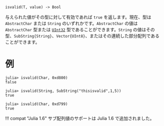 ```
isvalid(T, value) -> Bool
```

与えられた値がその型に対して有効であれば `true` を返します。現在、型は `AbstractChar` または `String` のいずれかです。`AbstractChar` の値は `AbstractChar` 型または [`UInt32`](@ref) 型であることができます。`String` の値はその型、`SubString{String}`、`Vector{UInt8}`、またはその連続した部分配列であることができます。

# 例

```jldoctest
julia> isvalid(Char, 0xd800)
false

julia> isvalid(String, SubString("thisisvalid",1,5))
true

julia> isvalid(Char, 0xd799)
true
```

!!! compat "Julia 1.6"
    サブ配列値のサポートは Julia 1.6 で追加されました。

